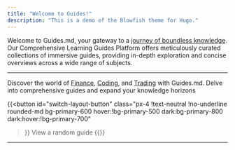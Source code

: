 ```yaml
---
title: "Welcome to Guides!"
description: "This is a demo of the Blowfish theme for Hugo."
---
```


Welcome to Guides.md, your gateway to a [journey of boundless knowledge](about).
Our Comprehensive Learning Guides Platform offers meticulously curated collections of immersive guides, providing in-depth exploration and concise overviews across a wide range of subjects.

<hr />

Discover the world of [Finance](finance), [Coding](Code), and [Trading](Trading) with Guides.md. Delve into comprehensive guides and expand your knowledge horizons

{{<button
  id="switch-layout-button"
  class="px-4 !text-neutral !no-underline rounded-md bg-primary-600 hover:!bg-primary-500 dark:bg-primary-800 dark:hover:!bg-primary-700"
>}}
  View a random guide
{{</button>}}

<hr />
